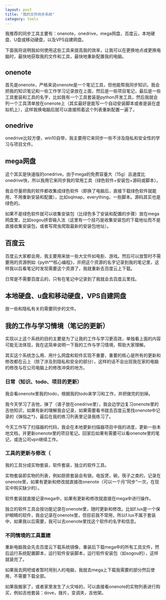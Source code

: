 ```yaml
---
layout: post
title: "我的文件同步系统"
category: tools
---
```


我推荐的同步工具主要有：onenote，onedrive，mega网盘，百度云，本地硬盘、U盘或移动硬盘，以及VPS自建网盘。

下面我将说明我如何使用这些工具来提高我的效率，让我可以在更换地点或更换电脑时，最快地获取我的文件和工具，最快地重新配置我的电脑。

## onenote

首先是onenote，严格来说onenote是一个笔记工具，但他能帮我同步知识。我会把我的知识笔记和一些工作学习记录放在上面，然后是一些项目笔记，最后是一些工具套装和工具的名字，比如我有一个工具套装是python开发工具，然后我就会列一个工具清单放在onenote上（其实最好是能写一个自动安装脚本或者是装在虚拟机上），这样我换电脑后就可以直接照着这个列表重新配置一遍了。

## onedrive

onedrive比较方便，win10自带，我主要用它来同步一些不涉及隐私和安全性的学习与项目文件。

## mega网盘

这个其实是快速版的onedrive。由于mega的免费容量大（15g）且速度比onedrive快，所以我用它来同步我的常用工具（绿色软件+安装包+源码或脚本）。

我会尽量把我的软件都收集成绿色软件（即换了电脑后，直接下载绿色软件就能用，不用重新安装和配置），比如sqlmap，everything，一些脚本。源码其实也是绿色的。

如果不是绿色软件就可以收集安装包（比绿色多了安装和配置的步骤）放在mega网盘里，比如sogou拼音输入法（这里有一个技巧是收集安装包的下载地址而不是直接收集安装包，或者写爬虫爬取最新的安装包地址）。

## 百度云

百度云大家都会用，我主要用来放一些大文件如电影、游戏。然后可以放暂时不需要用的资源例如《pyth**核心编程》，并把这个资源的名字记录到我的笔记里，这样我以后看笔记时发现需要这个资源了，我就重新去百度云上下载。

日常是不需要百度云的，只有在笔记中记录到了我就会去百度云里找。

## 本地硬盘、u盘和移动硬盘，VPS自建网盘

放一些和隐私有关的需要同步的文件。

## 我的工作与学习情境（笔记的更新）

实现以上这个系统的目的主要是为了让我的工作与学习更高效，单独看上面的内容可能无法体现，我在这简单说明一下我的工作与学习情境，帮助大家理解。

其实这个系统怎么用、用什么网盘和软件实现不重要，重要的核心是所有的更新和修改都在云上（除了涉及到隐私和安全的部分），这样的话不会出现我在家的电脑的修改与在公司电脑上的修改冲突的地方。

### 日常（知识、todo、项目的更新）

我会看onenote里我的todo，根据我的todo来学习和工作，并把做完的划掉。

我今天学习了吉他，弹了<butter-fly>（谱子放在onedrive里），我会边学边复习onenote里的吉他知识，如果有新的理解我会记录，如果需要看书就去百度云里找onenote中记录的《弹指之*》，最后在我的练习列表里记录我练习了<butter-fly>。

今天工作写了扫描器的代码，我会在本地更新扫描器项目中我的进度，更新一些本地文档，并更新onenote里的项目笔记。回家后如果有需要可以看onenote里的笔记，或连公司vpn继续工作。

### 工具的更新与修改（

我的工具分成实物套装，软件套装，独立的软件工具。

实物套装即实物的列表，例如厨房套装会有锅，电饭煲，碗，筷子之类的，记录在onenote里，如果有更新和修改就直接改onenote（可以一个月“同步”一次，在现实中购买缺少的）。

软件套装就直接记录mega中，如果有更新和修改就直接在mega中进行操作。

独立的软件工具会按功能记录在onenote里，随时更新和修改。比如f.lux是一个保护眼睛的软件，我会记录在onenote里，但目前我不常用，所以f.lux不属于套装中，如果我以后需要，我可以去onenote里找这个软件的名字和信息。

### 不同情境的工具重建

重新电脑我会先去百度云下载系统镜像，重装后下载mega中的所有工具文件，然后运行系统配置脚本，运行软件安装脚本，运行软件安装包（如sogou的），这样就装完了。

如果我去网吧或者暂时用别人的电脑，我就去mega上下载我需要的部分然后使用，不需要下载全部。

如果我搬家了，或者家里发生了火灾啥的，可以直接看onenote的实物列表进行购买，例如吉他套装：dove，拨片，变调夹，吉他架。
